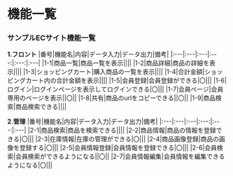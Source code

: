 # 機能一覧
### サンプルECサイト機能一覧
**1.フロント**
|番号|機能名|内容|データ入力|データ出力|備考|
|:---|:---|:---|:---:|:---:|:---|
|1-1|商品一覧|商品一覧を表示||||
|1-2|商品詳細|商品の詳細を表示||||
|1-3|ショッピングカート|購入商品の一覧を表示||||
|1-4|合計金額|ショッピングカート内の合計金額を表示||||
|1-5|会員登録|会員登録ができる|〇|||
|1-6|ログイン|ログインページを表示してログインできる|〇|||
|1-7|会員ページ|会員専用のページを表示||〇||
|1-8|共有|商品のurlをコピーできる||〇||
|1-9|商品検索|商品検索できる||||

**2.管理**
|番号|機能名|内容|データ入力|データ出力|備考|
|:---|:---|:---|:---:|:---:|:---|
|2-1|商品検索|商品を検索できる||||
|2-2|商品情報|商品の情報を登録できる|〇|||
|2-3|在庫情報|在庫の管理ができる|〇|||
|2-4|商品画像登録|商品の画像を登録する|〇|||
|2-5|会員情報登録|会員情報を登録できる|〇|||
|2-6|会員検索|会員検索ができるようになる||〇||
|2-7|会員情報編集|会員情報を編集できるようになる|〇|||
